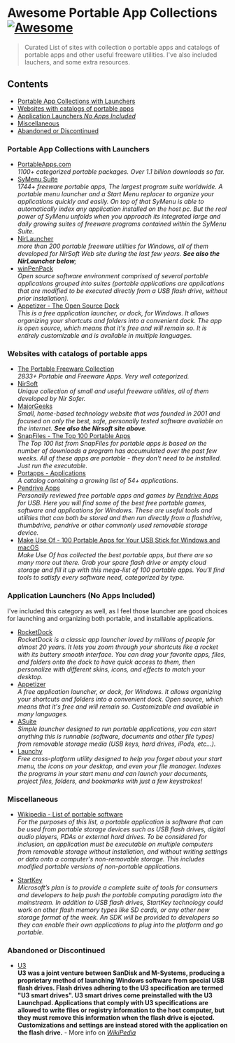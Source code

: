 # Awesome Portable App Collections [![Awesome](https://cdn.rawgit.com/sindresorhus/awesome/d7305f38d29fed78fa85652e3a63e154dd8e8829/media/badge.svg)](https://github.com/sindresorhus/awesome)

> Curated List of sites with collection o portable apps and catalogs of portable apps and other useful freeware utilities. I've also included lauchers, and some extra resources.

## Contents

- [Portable App Collections with Launchers](#portable-app-collections-with-launchers)
- [Websites with catalogs of portable apps](#websites-with-catalogs-of-portable-apps)
- [Application Launchers *No Apps Included*](#application-launchers-no-apps-included)
- [Miscellaneous](#miscellaneous)
- [Abandoned or Discontinued](#abandoendor-discontinued)

### Portable App Collections with Launchers
* [PortableApps.com](https://portableapps.com/) <br>
  *1100+ categorized portable packages. Over 1.1 billion downloads so far.*
* [SyMenu Suite](https://www.ugmfree.it/symenusuite) <br>
  *1744+ freeware portable apps, The largest program suite worldwide. A portable menu launcher and a Start Menu replacer to organize your applications quickly and easily. On top of that SyMenu is able to automatically index any application installed on the host pc. But the real power of SyMenu unfolds when you approach its integrated large and daily growing suites of freeware programs contained within the SyMenu Suite.*
* [NirLauncher](https://launcher.nirsoft.net/) <br>
  *more than 200 portable freeware utilities for Windows, all of them developed for NirSoft Web site during the last few years. <strong>See also the NirLauncher below</strong>;*
* [winPenPack](https://www.winpenpack.com/) <br>
  *Open source software environment comprised of several portable applications grouped into suites (portable applications are applications that are modified to be executed directly from a USB flash drive, without prior installation).*
* [Appetizer - The Open Source Dock](https://appetizer.cozic.net/) <br>
  *This is a free application launcher, or dock, for Windows. It allows organizing your shortcuts and folders into a convenient dock. The app is open source, which means that it's free and will remain so. It is entirely customizable and is available in multiple languages.*

### Websites with catalogs of portable apps
* [The Portable Freeware Collection](https://www.portablefreeware.com/) <br>
  *2833+ Portable and Freeware Apps. Very well categorized.*
* [NirSoft](https://www.nirsoft.net/) <br>
  *Unique collection of small and useful freeware utilities, all of them developed by Nir Sofer.*
* [MajorGeeks](https://www.majorgeeks.com/) <br>
  *Small, home-based technology website that was founded in 2001 and focused on only the best, safe, personally tested software available on the internet. <strong>See also the Nirsoft site above</strong>.*
* [SnapFiles - The Top 100 Portable Apps](https://www.snapfiles.com/topdownloads/top100-portable-apps.html) <br>
  *The Top 100 list from SnapFiles for portable apps is based on the number of downloads a program has accumulated over the past few weeks. All of these apps are portable - they don't need to be installed. Just run the executable.*
* [Portapps - Applications](https://portapps.io/apps/) <br>
  *A catalog containing a growing list of 54+ applications.*
* [Pendrive Apps](https://pendriveapps.com/sitemap/) <br>
  *Personally reviewed free portable apps and games by [Pendrive Apps](https://pendriveapps.com/sitemap/) for USB. Here you will find some of the best free portable games, software and applications for Windows. These are useful tools and utilities that can both be stored and then run directly from a flashdrive, thumbdrive, pendrive or other commonly used removable storage device.*
* [Make Use Of - 100 Portable Apps for Your USB Stick for Windows and macOS](https://www.makeuseof.com/tag/portable-software-usb/) <br>
  *Make Use Of has collected the best portable apps, but there are so many more out there. Grab your spare flash drive or empty cloud storage and fill it up with this mega-list of 100 portable apps. You'll find tools to satisfy every software need, categorized by type.*

### Application Launchers (No Apps Included)

<p>I've included this category as well, as I feel those launcher are good choices for launching and organizing both portable, and installable applications.</p>

* [RocketDock](https://punklabs.com/rocketdock) <br>
  *RocketDock is a classic app launcher loved by millions of people for almost 20 years. It lets you zoom through your shortcuts like a rocket with its buttery smooth interface. You can drag your favorite apps, files, and folders onto the dock to have quick access to them, then personalize with different skins, icons, and effects to match your desktop.*
* [Appetizer](https://appetizer.cozic.net/index.html) <br>
  *A free application launcher, or dock, for Windows. It allows organizing your shortcuts and folders into a convenient dock. Open source, which means that it's free and will remain so. Customizable and available in many languages.*
* [ASuite](https://asuite.sourceforge.net/) <br>
  *Simple launcher designed to run portable applications, you can start anything this is runnable (software, documents and other file types) from removable storage media (USB keys, hard drives, iPods, etc...).*
* [Launchy](https://www.launchy.net/) <br>
  *Free cross-platform utility designed to help you forget about your start menu, the icons on your desktop, and even your file manager. Indexes the programs in your start menu and can launch your documents, project files, folders, and bookmarks with just a few keystrokes!<br>*

### Miscellaneous 

* [Wikipedia - List of portable software](https://en.wikipedia.org/wiki/List_of_portable_software) <br>
  *For the purposes of this list, a portable application is software that can be used from portable storage devices such as USB flash drives, digital audio players, PDAs or external hard drives. To be considered for inclusion, an application must be executable on multiple computers from removable storage without installation, and without writing settings or data onto a computer's non-removable storage. This includes modified portable versions of non-portable applications.*

* [StartKey](https://www.gtricks.com/general/microsoft-startkey-windows-on-a-usb/) <br>
  *Microsoft’s plan is to provide a complete suite of tools for consumers and developers to help push the portable computing paradigm into the mainstream. In addition to USB flash drives, StartKey technology could work on other flash memory types like SD cards, or any other new storage format of the week. An SDK will be provided to developers so they can enable their own applications to plug into the platform and go portable.*
  
### Abandoned or Discontinued

* [U3](https://web.archive.org/web/20221206110730/https://support-en.wd.com/app/answers/detailweb/a_id/37774) <br>
  **U3 was a joint venture between SanDisk and M-Systems, producing a proprietary method of launching Windows software from special USB flash drives. Flash drives adhering to the U3 specification are termed "U3 smart drives". U3 smart drives come preinstalled with the U3 Launchpad. Applications that comply with U3 specifications are allowed to write files or registry information to the host computer, but they must remove this information when the flash drive is ejected. Customizations and settings are instead stored with the application on the flash drive.** - More info on *[WikiPedia](https://en.wikipedia.org/wiki/U3_(software))*
  
